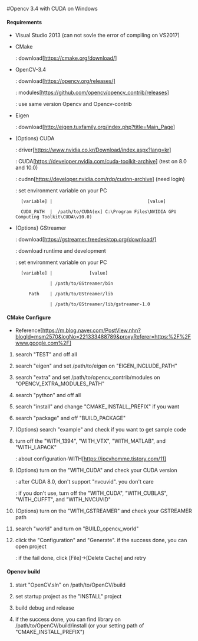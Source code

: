 #Opencv 3.4 with CUDA on Windows

#### Requirements

* Visual Studio 2013 (can not sovle the error of compiling on VS2017)

* CMake

    : download[https://cmake.org/download/]
    
* OpenCV-3.4

    : download[https://opencv.org/releases/]
    
    : modules[https://github.com/opencv/opencv_contrib/releases]
    
    : use same version Opencv and Opencv-contrib

* Eigen

    : download[http://eigen.tuxfamily.org/index.php?title=Main_Page]
    
* (Options) CUDA

    : driver[https://www.nvidia.co.kr/Download/index.aspx?lang=kr]
    
    : CUDA[https://developer.nvidia.com/cuda-toolkit-archive] (test on 8.0 and 10.0)
    
    : cudnn[https://developer.nvidia.com/rdp/cudnn-archive] (need login)
    
    : set environment variable on your PC 
    
        [variable] |                                    [value]
        
        CUDA_PATH  |  /path/to/CUDA(ex] C:\Program Files\NVIDIA GPU Computing Toolkit\CUDA\v10.0)
    
* (Options} GStreamer

    : download[https://gstreamer.freedesktop.org/download/]
    
    : download runtime and development
    
    : set environment variable on your PC 
    
        [variable] |              [value]
        
                   | /path/to/GStreamer/bin
        
           Path    | /path/to/GStreamer/lib
         
                   | /path/to/GStreamer/lib/gstreamer-1.0
    
#### CMake Configure

* Reference[https://m.blog.naver.com/PostView.nhn?blogId=msm2570&logNo=221333488789&proxyReferer=https:%2F%2Fwww.google.com%2F]

1. search "TEST" and off all

2. search "eigen" and set /path/to/eigen on "EIGEN_INCLUDE_PATH"

3. search "extra" and set /path/to/opencv_contrib/modules on "OPENCV_EXTRA_MODULES_PATH"

4. search "python" and off all

5. search "install" and change "CMAKE_INSTALL_PREFIX" if you want

6. search "package" and off "BUILD_PACKAGE"

7. (Options) search "example" and check if you want to get sample code

8. turn off the "WITH_1394", "WITH_VTX", "WITH_MATLAB", and "WITH_LAPACK"

    : about configuration-WITH[https://ipcvhomme.tistory.com/11]

9. (Options) turn on the "WITH_CUDA" and check your CUDA version

    : after CUDA 8.0, don't support "nvcuvid". you don't care

    : if you don't use, turn off the "WITH_CUDA", "WITH_CUBLAS", "WITH_CUFFT", and "WITH_NVCUVID"
    
10. (Options) turn on the "WITH_GSTREAMER" and check your GSTREAMER path

11. search "world" and turn on "BUILD_opencv_world"

12. click the "Configuration" and "Generate". if the success done, you can open project

    : if the fail done, click [File]->[Delete Cache] and retry
    
#### Opencv build

1. start "OpenCV.sln" on /path/to/OpenCV/build

2. set startup project as the "INSTALL" project

3. build debug and release

4. if the success done, you can find library on /path/to/OpenCV/build/install (or your setting path of "CMAKE_INSTALL_PREFIX")
